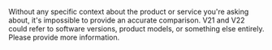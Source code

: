 Without any specific context about the product or service you're asking about, it's impossible to provide an accurate comparison. V21 and V22 could refer to software versions, product models, or something else entirely. Please provide more information.